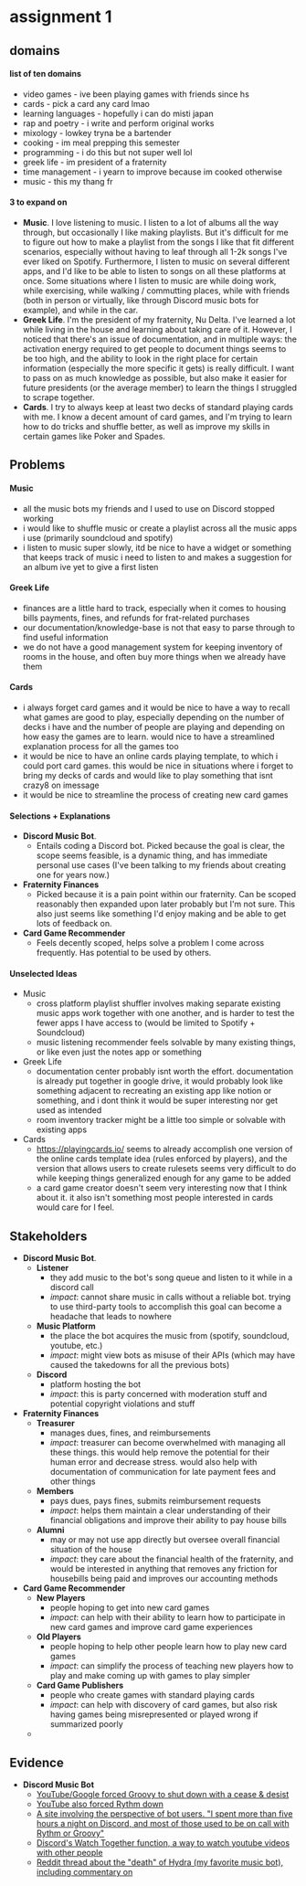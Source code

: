 # assignment 1
## domains
#### list of ten domains
- video games - ive been playing games with friends since hs 
- cards - pick a card any card lmao
- learning languages - hopefully i can do misti japan
- rap and poetry - i write and perform original works
- mixology - lowkey tryna be a bartender
- cooking - im meal prepping this semester
- programming - i do this but not super well lol
- greek life - im president of a fraternity
- time management - i yearn to improve because im cooked otherwise
- music - this my thang fr

#### 3 to expand on

- **Music**. I love listening to music. I listen to a lot of albums all the way through, but occasionally I like making playlists. But it's difficult for me to figure out how to make a playlist from the songs I like that fit different scenarios, especially without having to leaf through all 1-2k songs I've ever liked on Spotify. Furthermore, I listen to music on several different apps, and I'd like to be able to listen to songs on all these platforms at once. Some situations where I listen to music are while doing work, while exercising, while walking / commutting places, while with friends (both in person or virtually, like through Discord music bots for example), and while in the car.
- **Greek Life**. I'm the president of my fraternity, Nu Delta. I've learned a lot while living in the house and learning about taking care of it. However, I noticed that there's an issue of documentation, and in multiple ways: the activation energy required to get people to document things seems to be too high, and the ability to look in the right place for certain information (especially the more specific it gets) is really difficult. I want to pass on as much knowledge as possible, but also make it easier for future presidents (or the average member) to learn the things I struggled to scrape together.
- **Cards**. I try to always keep at least two decks of standard playing cards with me. I know a decent amount of card games, and I'm trying to learn how to do tricks and shuffle better, as well as improve my skills in certain games like Poker and Spades.

## Problems

#### Music
- all the music bots my friends and I used to use on Discord stopped working
- i would like to shuffle music or create a playlist across all the music apps i use (primarily soundcloud and spotify)
- i listen to music super slowly, itd be nice to have a widget or something that keeps track of music i need to listen to and makes a suggestion for an album ive yet to give a first listen
#### Greek Life
- finances are a little hard to track, especially when it comes to housing bills payments, fines, and refunds for frat-related purchases
- our documentation/knowledge-base is not that easy to parse through to find useful information
- we do not have a good management system for keeping inventory of rooms in the house, and often buy more things when we already have them
#### Cards
- i always forget card games and it would be nice to have a way to recall what games are good to play, especially depending on the number of decks i have and the number of people are playing and depending on how easy the games are to learn. would nice to have a streamlined explanation process for all the games too
- it would be nice to have an online cards playing template, to which i could port card games. this would be nice in situations where i forget to bring my decks of cards and would like to play something that isnt crazy8 on imessage
- it would be nice to streamline the process of creating new card games

#### Selections + Explanations
- **Discord Music Bot**.
	- Entails coding a Discord bot. Picked because the goal is clear, the scope seems feasible, is a dynamic thing, and has immediate personal use cases (I've been talking to my friends about creating one for years now.)
- **Fraternity Finances**
	- Picked because it is a pain point within our fraternity. Can be scoped reasonably then expanded upon later probably but I'm not sure. This also just seems like something I'd enjoy making and be able to get lots of feedback on.
- **Card Game Recommender**
	- Feels decently scoped, helps solve a problem I come across frequently. Has potential to be used by others.
#### Unselected Ideas
- Music
	- cross platform playlist shuffler involves making separate existing music apps work together with one another, and is harder to test the fewer apps I have access to (would be limited to Spotify + Soundcloud)
	- music listening recommender feels solvable by many existing things, or like even just the notes app or something
- Greek Life
	- documentation center probably isnt worth the effort. documentation is already put together in google drive, it would probably look like something adjacent to recreating an existing app like notion or something, and i dont think it would be super interesting nor get used as intended
	- room inventory tracker might be a little too simple or solvable with existing apps
- Cards
	- https://playingcards.io/ seems to already accomplish one version of the online cards template idea (rules enforced by players), and the version that allows users to create rulesets seems very difficult to do while keeping things generalized enough for any game to be added
	- a card game creator doesn't seem very interesting now that I think about it. it also isn't something most people interested in cards would care for I feel.

## Stakeholders

- **Discord Music Bot**.
	- **Listener**
		- they add music to the bot's song queue and listen to it while in a discord call
		- *impact*: cannot share music in calls without a reliable bot. trying to use third-party tools to accomplish this goal can become a headache that leads to nowhere
	- **Music Platform**
		- the place the bot acquires the music from (spotify, soundcloud, youtube, etc.)
		- *impact*: might view bots as misuse of their APIs (which may have caused the takedowns for all the previous bots)
	- **Discord**
		- platform hosting the bot
		- *impact*: this is party concerned with moderation stuff and potential copyright violations and stuff
- **Fraternity Finances**
	- **Treasurer**
		- manages dues, fines, and reimbursements
		- *impact*: treasurer can become overwhelmed with managing all these things. this would help remove the potential for their human error and decrease stress. would also help with documentation of communication for late payment fees and other things
	- **Members**
		- pays dues, pays fines, submits reimbursement requests
		- *impact*: helps them maintain a clear understanding of their financial obligations and improve their ability to pay house bills
	- **Alumni**
		- may or may not use app directly but oversee overall financial situation of the house
		- *impact*: they care about the financial health of the fraternity, and would be interested in anything that removes any friction for housebills being paid and improves our accounting methods
- **Card Game Recommender**
	- **New Players**
		- people hoping to get into new card games
		- *impact*: can help with their ability to learn how to participate in new card games and improve card game experiences
	- **Old Players**
		- people hoping to help other people learn how to play new card games
		- *impact*: can simplify the process of teaching new players how to play and make coming up with games to play simpler
	- **Card Game Publishers**
		- people who create games with standard playing cards
		- *impact*: can help with discovery of card games, but also risk having games being misrepresented or played wrong if summarized poorly
	- 

## Evidence

- **Discord Music Bot**
	- [YouTube/Google forced Groovy to shut down with a cease & desist](https://www.theverge.com/2021/8/24/22640024/youtube-discord-groovy-music-bot-closure)
	- [YouTube also forced Rythm down](https://www.theverge.com/2021/9/12/22669502/youtube-discord-rythm-music-bot-closure)
	- [A site involving the perspective of bot users. "I spent more than five hours a night on Discord, and most of those used to be on call with Rythm or Groovy"](https://saratogafalcon.org/14036/features/youtube-shuts-down-popular-discord-music-bots/)
	- [Discord's Watch Together function, a way to watch youtube videos with other people](https://support-apps.discord.com/hc/en-us/articles/26502500234519-Watch-Together-FAQ)
	- [Reddit thread about the "death" of Hydra (my favorite music bot), including commentary on]()
